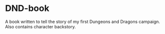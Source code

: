 # DND-book
A book written to tell the story of my first Dungeons and Dragons campaign. Also contains character backstory.
